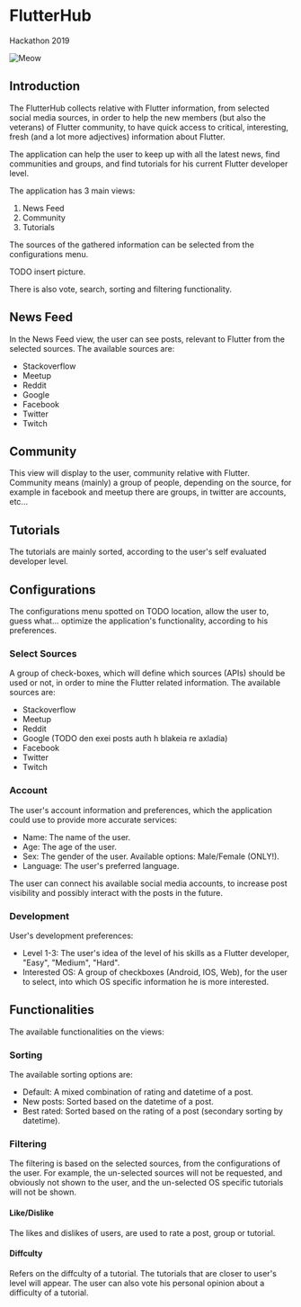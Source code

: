 # FlutterHub

Hackathon 2019


![Meow](./icons/flutterhublogo.png "Black and orange would be better...")


## Introduction

The FlutterHub collects relative with Flutter information, from selected social media sources, in order to help the new members (but also the veterans) of Flutter community, to have quick access to critical, interesting, fresh (and a lot more adjectives) information about Flutter.

The application can help the user to keep up with all the latest news, find communities and groups, and find tutorials for his current Flutter developer level.

The application has 3 main views:
1. News Feed
2. Community
3. Tutorials

The sources of the gathered information can be selected from the configurations menu.

TODO insert picture.

There is also vote, search, sorting and filtering functionality.

## News Feed

In the News Feed view, the user can see posts, relevant to Flutter from the selected sources. The available sources are:
* Stackoverflow
* Meetup
* Reddit
* Google
* Facebook
* Twitter
* Twitch

## Community

This view will display to the user, community relative with Flutter.
Community means (mainly) a group of people, depending on the source, for example in facebook and meetup there are groups, in twitter are accounts, etc...

## Tutorials

The tutorials are mainly sorted, according to the user's self evaluated developer level.

## Configurations

The configurations menu spotted on TODO location, allow the user to, guess what... optimize the application's functionality, according to his preferences.

### Select Sources

A group of check-boxes, which will define which sources (APIs) should be used or not, in order to mine the Flutter related information. The available sources are:
* Stackoverflow
* Meetup
* Reddit
* Google (TODO den exei posts auth h blakeia re axladia)
* Facebook
* Twitter
* Twitch

### Account

The user's account information and preferences, which the application could use to provide more accurate services:

* Name:  The name of the user.
* Age: The age of the user.
* Sex: The gender of the user. Available options: Male/Female (ONLY!).
* Language: The user's preferred language.

The user can connect his available social media accounts, to increase post visibility and possibly interact with the posts in the future.

### Development

User's development preferences:

* Level 1-3: The user's idea of the level of his skills as a Flutter developer, "Easy", "Medium", "Hard".
* Interested OS: A group of checkboxes (Android, IOS, Web), for the user to select, into which OS specific information he is more interested.

## Functionalities

The available functionalities on the views:

### Sorting

The available sorting options are:

* Default: A mixed combination of rating and datetime of a post.
* New posts: Sorted based on the datetime of a post.
* Best rated: Sorted based on the rating of a post (secondary sorting by datetime).

### Filtering

The filtering is based on the selected sources, from the configurations of the user. For example, the un-selected sources will not be requested, and obviously not shown to the user, and the un-selected OS specific tutorials will not be shown.

#### Like/Dislike

The likes and dislikes of users, are used to rate a post, group or tutorial.

#### Diffculty

Refers on the diffculty of a tutorial. The tutorials that are closer to user's level will appear.
The user can also vote his personal opinion about a difficulty of a tutorial.
